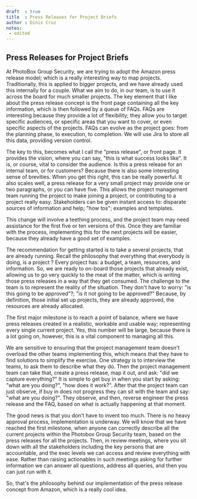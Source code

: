 ```yaml
---
draft  : true
title  : Press Releases for Project Briefs
author : Dinis Cruz
notes:
 - edited
---
```


## Press Releases for Project Briefs
 
At PhotoBox Group Security, we are trying to adopt the Amazon press release model; which is a really interesting way to map projects. Traditionally, this is applied to bigger projects, and we have already used this internally for a couple. What we aim to do, in our team, is to use it across the board for much smaller projects. The key element that I like about the press release concept is the front page containing all the key information, which is then followed by a queue of FAQs. FAQs are interesting because they provide a lot of flexibility; they allow you to target specific audiences, or specific areas that you want to cover, or even specific aspects of the projects. FAQs can evolve as the project goes: from the planning phase, to execution, to completion. We will use Jira to store all this data, providing version control. 

The key to this, becomes what I call the "press release", or front page. It provides the vision, where you can say, "this is what success looks like". It is, or course, vital to consider the audience. Is this a press release for an internal team, or for customers?
Because there is also some interesting sense of brevities. 
When you get this right, this can be really powerful. It also scales well, a press release for a very small project may provide one or two paragraphs, or you can have five. This allows the project management team running the project to make joining a project, or contributing to a project really easy. Stakeholders can be given instant access to: disparate sources of information and help; "how tos"; examples and templates. 

This change will involve a teething process, and the project team may need assistance for the first five or ten versions of this. Once they are familiar with the process, implementing this for the next projects will be easier, because they already have a good set of examples. 

The recommendation for getting started is to take a several projects, that are already running. 
Recall the philosophy that everything that everybody is doing, is a project <!--- link to everything is a project article---> ? Every project has: a budget, a team, resources, and information. So, we are ready to on-board those projects that already exist, allowing us to go very quickly to the meat of the matter, which is writing those press releases in a way that they get consumed. 
The challenge to the team is to represent the reality of the situation. They don't have to worry: "is this going to be approved"?; "is it not going to be approved?" Because, by definition, those initial set up projects, they are already approved, the resources are already allocated.

The first major milestone is to reach a point of balance, where we have press releases created in a realistic, workable and usable way; representing every single current project. Yes, this number will be large, because there is a lot going on, however, this is a vital component to managing all this.

We are sensitive to ensuring that the project management team doesn't overload the other teams implementing this, which means that they have to find solutions to simplify the exercise. One strategy is to interview the teams, to ask them to describe what they do. Then the project management team can take that, create a press release, map it out, and ask: "did we capture everything?" It is simple to get buy in when you start by asking: "what are you doing?", "how does it work?". After that the project team can just observe, if buy in does not progress they can sit with the team and say: "what are you doing?". They observe, and then, reverse engineer the press release and the FAQ, based on what is actually happening at that moment.

The good news is that you don't have to invent too much. There is no heavy approval process, implementation is underway. We will know that we have reached the first milestone, when anyone can correctly describe all the current projects within the Photobox Group Security team, based on the press releases for all the projects. Then, in review meetings, where you sit down with all the stakeholders including the key persons that are accountable, and the exec levels we can access and review everything with ease. Rather than raising actionables in such meetings asking for further information we can answer all questions, address all queries, and then you can just run with it.

So, that's the philosophy behind our implementation of the press release concept from Amazon, which is a really cool idea.


